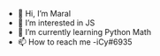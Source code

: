 - 👋 Hi, I’m Maral
- 👀 I’m interested in JS
- 🌱 I’m currently learning Python Math
- 📫 How to reach me -iCy#6935

